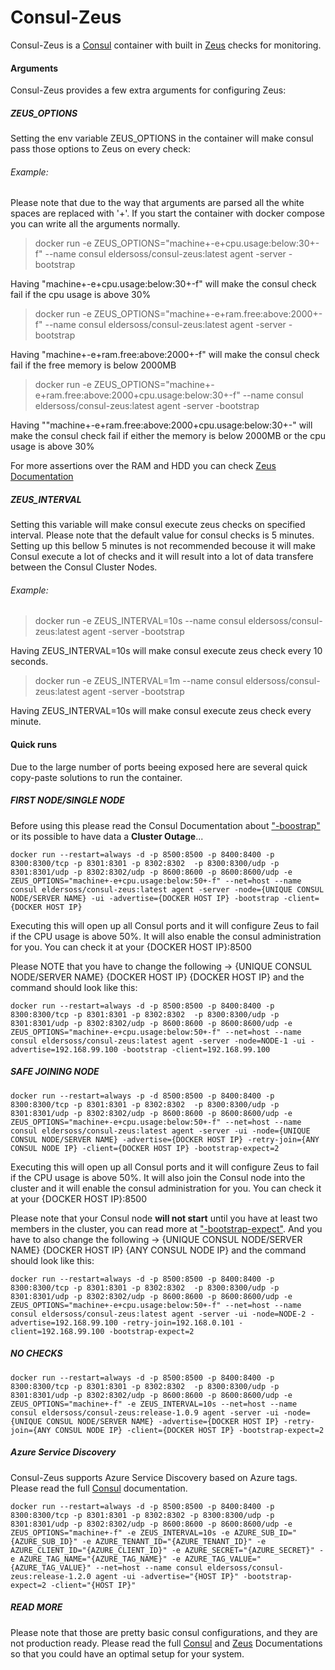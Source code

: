 
# Consul-Zeus

Consul-Zeus is a [Consul](https://www.consul.io) container with built in [Zeus](https://github.com/Elders/Zeus) checks for monitoring.

#### Arguments

Consul-Zeus provides a few extra arguments for configuring Zeus:
##### ZEUS_OPTIONS

Setting the env variable ZEUS_OPTIONS in the container will make consul pass those options to Zeus on every check:

###### Example:

Please note that due to the way that arguments are parsed all the white spaces are replaced with '+'. If you start the container with docker compose you can write all the arguments normally.

> docker run -e ZEUS_OPTIONS="machine+-e+cpu.usage:below:30+-f" --name consul eldersoss/consul-zeus:latest agent -server -bootstrap

Having "machine+-e+cpu.usage:below:30+-f" will make the consul check fail if the cpu usage is above 30%

> docker run -e ZEUS_OPTIONS="machine+-e+ram.free:above:2000+-f" --name consul eldersoss/consul-zeus:latest agent -server -bootstrap

Having "machine+-e+ram.free:above:2000+-f" will make the consul check fail if the free memory is below 2000MB

> docker run -e ZEUS_OPTIONS="machine+-e+ram.free:above:2000+cpu.usage:below:30+-f" --name consul eldersoss/consul-zeus:latest agent -server -bootstrap

Having ""machine+-e+ram.free:above:2000+cpu.usage:below:30+-" will make the consul check fail if either the memory is below 2000MB or the cpu usage is above 30%

For more assertions over the RAM and HDD you can check [Zeus Documentation](https://github.com/Elders/Zeus)

##### ZEUS_INTERVAL

Setting this variable will make consul execute zeus checks on specified interval. Please note that the default value for consul checks is 5 minutes. Setting up this bellow 5 minutes is not recommended becouse it will make Consul execute a lot of checks and it will result into a lot of data transfere between the Consul Cluster Nodes.

###### Example:

> docker run -e ZEUS_INTERVAL=10s --name consul eldersoss/consul-zeus:latest agent -server -bootstrap

Having ZEUS_INTERVAL=10s will make consul execute zeus check every 10 seconds.

> docker run -e ZEUS_INTERVAL=1m --name consul eldersoss/consul-zeus:latest agent -server -bootstrap

Having ZEUS_INTERVAL=10s will make consul execute zeus check every minute.

#### Quick runs

Due to the large number of ports beeing exposed here are several quick copy-paste solutions to run the container.

##### FIRST NODE/SINGLE NODE

Before using this please read the Consul Documentation about ["-boostrap"](https://www.consul.io/docs/agent/options.html#_bootstrap) or its possible to have data a **Cluster Outage**...

```
docker run --restart=always -d -p 8500:8500 -p 8400:8400 -p 8300:8300/tcp -p 8301:8301 -p 8302:8302  -p 8300:8300/udp -p 8301:8301/udp -p 8302:8302/udp -p 8600:8600 -p 8600:8600/udp -e ZEUS_OPTIONS="machine+-e+cpu.usage:below:50+-f" --net=host --name consul eldersoss/consul-zeus:latest agent -server -node={UNIQUE CONSUL NODE/SERVER NAME} -ui -advertise={DOCKER HOST IP} -bootstrap -client={DOCKER HOST IP}
```
Executing this will open up all Consul ports and it will configure Zeus to fail if the CPU usage is above 50%. It will also enable the consul administration for you. You can check it at your {DOCKER HOST IP}:8500

Please NOTE that you have to change the following -> {UNIQUE CONSUL NODE/SERVER NAME} {DOCKER HOST IP} {DOCKER HOST IP} and the command should look like this:

```
docker run --restart=always -d -p 8500:8500 -p 8400:8400 -p 8300:8300/tcp -p 8301:8301 -p 8302:8302  -p 8300:8300/udp -p 8301:8301/udp -p 8302:8302/udp -p 8600:8600 -p 8600:8600/udp -e ZEUS_OPTIONS="machine+-e+cpu.usage:below:50+-f" --net=host --name consul eldersoss/consul-zeus:latest agent -server -node=NODE-1 -ui -advertise=192.168.99.100 -bootstrap -client=192.168.99.100
```

##### SAFE JOINING NODE


```
docker run --restart=always -p -d 8500:8500 -p 8400:8400 -p 8300:8300/tcp -p 8301:8301 -p 8302:8302  -p 8300:8300/udp -p 8301:8301/udp -p 8302:8302/udp -p 8600:8600 -p 8600:8600/udp -e ZEUS_OPTIONS="machine+-e+cpu.usage:below:50+-f" --net=host --name consul eldersoss/consul-zeus:latest agent -server -ui -node={UNIQUE CONSUL NODE/SERVER NAME} -advertise={DOCKER HOST IP} -retry-join={ANY CONSUL NODE IP} -client={DOCKER HOST IP} -bootstrap-expect=2
```
Executing this will open up all Consul ports and it will configure Zeus to fail if the CPU usage is above 50%. It will also join the Consul node into the cluster and it will enable the consul administration for you. You can check it at your {DOCKER HOST IP}:8500

Please note that your Consul node **will not start** until you have at least two members in the cluster, you can read more at ["-bootstrap-expect"](https://www.consul.io/docs/agent/options.html#_bootstrap_expect). And you have to also change the following -> {UNIQUE CONSUL NODE/SERVER NAME} {DOCKER HOST IP} {ANY CONSUL NODE IP} and the command should look like this:

```
docker run --restart=always -d -p 8500:8500 -p 8400:8400 -p 8300:8300/tcp -p 8301:8301 -p 8302:8302  -p 8300:8300/udp -p 8301:8301/udp -p 8302:8302/udp -p 8600:8600 -p 8600:8600/udp -e ZEUS_OPTIONS="machine+-e+cpu.usage:below:50+-f" --net=host --name consul eldersoss/consul-zeus:latest agent -server -ui -node=NODE-2 -advertise=192.168.99.100 -retry-join=192.168.0.101 -client=192.168.99.100 -bootstrap-expect=2
```

##### NO CHECKS

```
docker run --restart=always -d -p 8500:8500 -p 8400:8400 -p 8300:8300/tcp -p 8301:8301 -p 8302:8302  -p 8300:8300/udp -p 8301:8301/udp -p 8302:8302/udp -p 8600:8600 -p 8600:8600/udp -e ZEUS_OPTIONS="machine+-f" -e ZEUS_INTERVAL=10s --net=host --name consul eldersoss/consul-zeus:release-1.0.9 agent -server -ui -node={UNIQUE CONSUL NODE/SERVER NAME} -advertise={DOCKER HOST IP} -retry-join={ANY CONSUL NODE IP} -client={DOCKER HOST IP} -bootstrap-expect=2
```
##### Azure Service Discovery

Consul-Zeus supports Azure Service Discovery based on Azure tags. Please read the full [Consul](https://www.consul.io/docs/agent/cloud-auto-join.html) documentation.

```
docker run --restart=always -d -p 8500:8500 -p 8400:8400 -p 8300:8300/tcp -p 8301:8301 -p 8302:8302 -p 8300:8300/udp -p 8301:8301/udp -p 8302:8302/udp -p 8600:8600 -p 8600:8600/udp -e ZEUS_OPTIONS="machine+-f" -e ZEUS_INTERVAL=10s -e AZURE_SUB_ID="{AZURE_SUB_ID}" -e AZURE_TENANT_ID="{AZURE_TENANT_ID}" -e AZURE_CLIENT_ID="{AZURE_CLIENT_ID}" -e AZURE_SECRET="{AZURE_SECRET}" -e AZURE_TAG_NAME="{AZURE_TAG_NAME}" -e AZURE_TAG_VALUE="{AZURE_TAG_VALUE}" --net=host --name consul eldersoss/consul-zeus:release-1.2.0 agent -ui -advertise="{HOST IP}" -bootstrap-expect=2 -client="{HOST IP}" 
```

##### READ MORE

Please note that those are pretty basic consul configurations, and they are not production ready. Please read the full [Consul](https://www.consul.io/docs/) and [Zeus](https://github.com/Elders/Zeus) Documentations so that you could have an optimal setup for your system.

